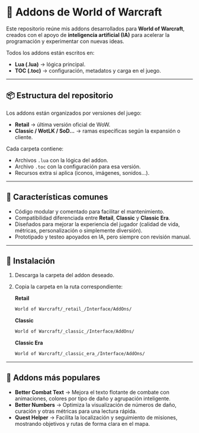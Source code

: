 # 🧩 Addons de World of Warcraft

Este repositorio reúne mis addons desarrollados para **World of Warcraft**, creados con el apoyo de **inteligencia artificial (IA)** para acelerar la programación y experimentar con nuevas ideas.

Todos los addons están escritos en:
- **Lua (.lua)** → lógica principal.
- **TOC (.toc)** → configuración, metadatos y carga en el juego.

---

## 📦 Estructura del repositorio

Los addons están organizados por versiones del juego:
- **Retail** → última versión oficial de WoW.
- **Classic / WotLK / SoD...** → ramas específicas según la expansión o cliente.

Cada carpeta contiene:
- Archivos `.lua` con la lógica del addon.
- Archivo `.toc` con la configuración para esa versión.
- Recursos extra si aplica (iconos, imágenes, sonidos...).

---

## 🚀 Características comunes

- Código modular y comentado para facilitar el mantenimiento.
- Compatibilidad diferenciada entre **Retail**, **Classic** y **Classic Era**.
- Diseñados para mejorar la experiencia del jugador (calidad de vida, métricas, personalización o simplemente diversión).
- Prototipado y testeo apoyados en IA, pero siempre con revisión manual.

---

## 🔧 Instalación

1. Descarga la carpeta del addon deseado.
2. Copia la carpeta en la ruta correspondiente:

   **Retail**
   ```bash
   World of Warcraft/_retail_/Interface/AddOns/
   ```
   **Classic**
   ```bash
   World of Warcraft/_classic_/Interface/AddOns/
   ```
   **Classic Era**
   ```bash
   World of Warcraft/_classic_era_/Interface/AddOns/
   ```

---

## 📌 Addons más populares

- **Better Combat Text** → Mejora el texto flotante de combate con animaciones, colores por tipo de daño y agrupación inteligente.
- **Better Numbers** → Optimiza la visualización de números de daño, curación y otras métricas para una lectura rápida.
- **Quest Helper** → Facilita la localización y seguimiento de misiones, mostrando objetivos y rutas de forma clara en el mapa.

